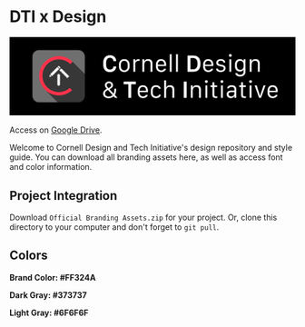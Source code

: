 # DTI x Design

![logo](logo.png)

Access on [Google Drive](https://drive.google.com/drive/folders/0B9NekLUlNWzFMmMtVFE1RGx2RkU).

Welcome to Cornell Design and Tech Initiative's design repository and style guide. You can download all branding assets here, as well as access font and color information.

## Project Integration

Download `Official Branding Assets.zip` for your project. Or, clone this directory to your computer and don't forget to `git pull`. 

## Colors

**Brand Color: #FF324A**

**Dark Gray: #373737**

**Light Gray:	#6F6F6F**
